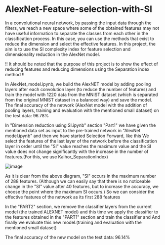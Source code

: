 # AlexNet-Feature-selection-with-SI

In a convolutional neural network, by passing the input data through the filters, we reach a new space where some of the obtained features may not have useful information to separate the classes from each other in the classification process. In this case, you can use the methods that exist to reduce the dimension and select the effective features. In this project, the aim is to use the SI complexity index for feature selection and dimensionality reduction in the AlexNet model.

!! It should be noted that the purpose of this project is to show the effect of reducing features and reducing dimensions using the Separation index method !!

In AlexNet_model.ipynb, we build the AlexNET model by adding pooling layers after each convolution layer (to reduce the number of features) and train the model with 1220 data from the MNIST dataset (which is separated from the original MNIST dataset in a balanced way) and save the model.
The final accuracy of the network (AlexNet model with the addition of pooling layers, training and evaluation with the mentioned small dataset) on the test data: 96.78%

In "Dimension reduction using SI.ipynb" section "Part1" we have given the mentioned data set as input to the pre-trained network in "AlexNet model.ipynb" and then we have started Selection Forward, like this We select the features of the last layer of the network before the classification layer in order until the "SI" value reaches the maximum value and the SI value does not change significantly with the increase in the number of features.(For this, we use Kalhor_SeparationIndex)

![image](https://github.com/user-attachments/assets/2aed5fa2-f95e-4e38-9398-c96b4ad9b0a1)

As it is clear from the above diagram, "SI" occurs in the maximum number of 288 features. (Although we can easily say that there is no noticeable change in the "SI" value after 40 features, but to increase the accuracy, we choose the point where the maximum SI occurs.)
So we can consider the effective features of the network as its first 288 features

In the "PART2" section, we remove the classifier layers from the current model (the trained ALEXNET model) and this time we apply the classifier to the features obtained in the "PART1" section and train the classifier and And finally we evaluate this new model.(training and evaluation with the mentioned small dataset)

The final accuracy of the new model on the test data: 96.14%




